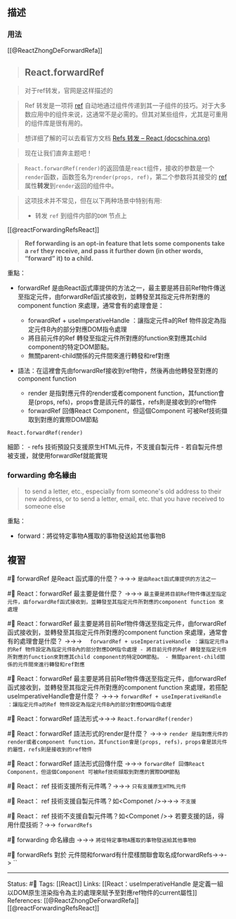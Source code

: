 ## 描述


### 用法
[[@ReactZhongDeForwardRefa]]
> ## React.forwardRef

> 对于ref转发，官网是这样描述的

> Ref 转发是一项将 [ref](https://link.juejin.cn?target=https%3A%2F%2Freact.docschina.org%2Fdocs%2Frefs-and-the-dom.html "https://react.docschina.org/docs/refs-and-the-dom.html") 自动地通过组件传递到其一子组件的技巧。对于大多数应用中的组件来说，这通常不是必需的。但其对某些组件，尤其是可重用的组件库是很有用的。

> 想详细了解的可以去看官方文档 [Refs 转发 – React (docschina.org)](https://link.juejin.cn?target=https%3A%2F%2Freact.docschina.org%2Fdocs%2Fforwarding-refs.html%23forwarding-refs-in-higher-order-components "https://react.docschina.org/docs/forwarding-refs.html#forwarding-refs-in-higher-order-components")

> 现在让我们直奔主题吧！

> `React.forwardRef(render)`的返回值是`react`组件，接收的参数是一个 `render`函数，函数签名为`render(props, ref)`，第二个参数将其接受的 [ref](https://link.juejin.cn?target=https%3A%2F%2Freact.docschina.org%2Fdocs%2Frefs-and-the-dom.html "https://react.docschina.org/docs/refs-and-the-dom.html") 属性**转发**到`render`返回的组件中。

> 这项技术并不常见，但在以下两种场景中特别有用:
> -   转发 `ref` 到组件内部的`DOM` 节点上



[[@reactForwardingRefsReact]]
> **Ref forwarding is an opt-in feature that lets some components take a `ref` they receive, and pass it further down (in other words, “forward” it) to a child.**

重點：
- forwardRef 是由React函式庫提供的方法之一，最主要是將目前Ref物件傳送至指定元件，由forwardRef函式接收到，並轉發至其指定元件所對應的component function 來處理，通常會有的處理會是：
	- forwardRef + useImperativeHandle ：讓指定元件a的Ref 物件設定為指定元件B內的部分對應DOM指令處理
	- 將目前元件的Ref 轉發至指定元件所對應的function來對應其child component的特定DOM節點。
	- 無關parent-child關係的元件間來進行轉發和ref對應

- 語法：在這裡會先由forwardRef接收到ref物件，然後再由他轉發至對應的component function
	- render 是指對應元件的render或者component function，其function會是(props, refs)，props會是該元件的屬性，refs則是接收到的ref物件
	-  forwardRef 回傳React Component，但這個Component 可被Ref技術擷取到對應的實際DOM節點
```
React.forwardRef(render)
```

細節：
	- refs 技術預設只支援原生HTML元件，不支援自製元件
	- 若自製元件想被支援，就使用forwardRef就能實現
### forwarding 命名緣由
> to send a letter, etc., especially from someone's old address to their new address, or to send a letter, email, etc. that you have received to someone else

重點：
- forward：將從特定事物A獲取的事物發送給其他事物B

## 複習

#🧠 forwardRef 是React 函式庫的什麼？->->-> `是由React函式庫提供的方法之一`
<!--SR:!2023-01-18,74,250-->

#🧠 React：forwardRef 最主要是做什麼？ ->->-> `最主要是將目前Ref物件傳送至指定元件，由forwardRef函式接收到，並轉發至其指定元件所對應的component function 來處理`
<!--SR:!2022-12-23,55,250-->

#🧠 React：forwardRef 最主要是將目前Ref物件傳送至指定元件，由forwardRef函式接收到，並轉發至其指定元件所對應的component function 來處理，通常會有的處理會是什麼？ ->->-> `	forwardRef + useImperativeHandle ：讓指定元件a的Ref 物件設定為指定元件B內的部分對應DOM指令處理 - 將目前元件的Ref 轉發至指定元件所對應的function來對應其child component的特定DOM節點。 - 無關parent-child關係的元件間來進行轉發和ref對應`
<!--SR:!2022-12-16,50,250-->

#🧠 React：forwardRef 最主要是將目前Ref物件傳送至指定元件，由forwardRef函式接收到，並轉發至其指定元件所對應的component function 來處理，若搭配useImperativeHandle會是什麼？  ->->-> `forwardRef + useImperativeHandle ：讓指定元件a的Ref 物件設定為指定元件B內的部分對應DOM指令處理`
<!--SR:!2022-11-05,28,250-->

#🧠  React：forwardRef 語法形式->->-> `React.forwardRef(render)`
<!--SR:!2022-11-05,28,250-->

#🧠 React：forwardRef 語法形式的render是什麼？ ->->-> `render 是指對應元件的render或者component function，其function會是(props, refs)，props會是該元件的屬性，refs則是接收到的ref物件`
<!--SR:!2022-11-19,14,230-->

#🧠  React：forwardRef 語法形式回傳什麼 ->->-> `forwardRef 回傳React Component，但這個Component 可被Ref技術擷取到對應的實際DOM節點`
<!--SR:!2023-01-18,74,250-->

#🧠 React： ref 技術支援所有元件嗎？->->-> `只有支援原生HTML元件`
<!--SR:!2023-01-18,74,250-->

#🧠 React： ref 技術支援自製元件嗎？如\<Componet \/\>->->-> `不支援`
<!--SR:!2023-01-15,72,250-->

#🧠 React： ref 技術不支援自製元件嗎？如\<Componet \/\>-> 若要支援的話，得用什麼技術？->-> `forwardRefs`

#🧠  forwarding 命名緣由 ->->-> `將從特定事物A獲取的事物發送給其他事物B`
<!--SR:!2023-01-18,74,250-->

#🧠 forwardRefs 對於 元件間和forward有什麼樣關聯會取名成forwardRefs->->-> ``
<!--SR:!2022-11-05,28,250-->


---
Status: #🌱 
Tags:
[[React]]
Links:
[[React：useImperativeHandle 是定義一組以DOM原生渲染指令為主的處理來賦予至對應ref物件的current屬性]]
References:
[[@ReactZhongDeForwardRefa]]
[[@reactForwardingRefsReact]]